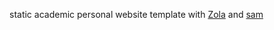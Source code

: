 static academic personal website template with [Zola][zola] and [sam][sam]







[zola]: https://getzola.org
[sam]: https://github.com/janbaudisch/zola-sam